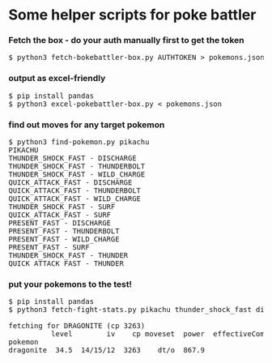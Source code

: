 # Some helper scripts for poke battler

### Fetch the box - do your auth manually first to get the token

<pre>
$ python3 fetch-bokebattler-box.py AUTHTOKEN > pokemons.json
</pre>

### output as excel-friendly

<pre>
$ pip install pandas
$ python3 excel-pokebattler-box.py < pokemons.json
</pre>

### find out moves for any target pokemon
<pre>
$ python3 find-pokemon.py pikachu
PIKACHU
THUNDER_SHOCK_FAST - DISCHARGE
THUNDER_SHOCK_FAST - THUNDERBOLT
THUNDER_SHOCK_FAST - WILD_CHARGE
QUICK_ATTACK_FAST - DISCHARGE
QUICK_ATTACK_FAST - THUNDERBOLT
QUICK_ATTACK_FAST - WILD_CHARGE
THUNDER_SHOCK_FAST - SURF
QUICK_ATTACK_FAST - SURF
PRESENT_FAST - DISCHARGE
PRESENT_FAST - THUNDERBOLT
PRESENT_FAST - WILD_CHARGE
PRESENT_FAST - SURF
THUNDER_SHOCK_FAST - THUNDER
QUICK_ATTACK_FAST - THUNDER
</pre>

### put your pokemons to the test!

<pre>
$ pip install pandas
$ python3 fetch-fight-stats.py pikachu thunder_shock_fast discharge 4430 < pokemons.json

fetching for DRAGONITE (cp 3263)
          level        iv    cp moveset  power  effectiveCombatTime  overallRating
pokemon
dragonite  34.5  14/15/12  3263    dt/o  867.9                 20.6          409.1
</pre>
